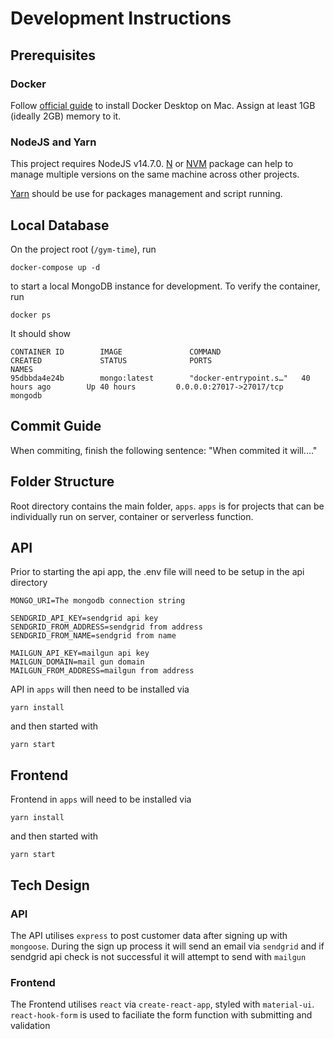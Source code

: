 # Development Instructions

## Prerequisites

### Docker

Follow [official guide](https://docs.docker.com/docker-for-mac/install/) to install Docker Desktop on Mac. Assign at least 1GB (ideally 2GB) memory to it.

### NodeJS and Yarn

This project requires NodeJS v14.7.0. [N](https://github.com/tj/n) or [NVM](https://github.com/nvm-sh/nvm) package can help to manage multiple versions on the same machine across other projects.

[Yarn](https://classic.yarnpkg.com/lang/en/) should be use for packages management and script running.

## Local Database

On the project root (`/gym-time`), run

```
docker-compose up -d
```

to start a local MongoDB instance for development. To verify the container, run

```
docker ps
```

It should show

```
CONTAINER ID        IMAGE               COMMAND                  CREATED             STATUS              PORTS                      NAMES
95dbbda4e24b        mongo:latest        "docker-entrypoint.s…"   40 hours ago        Up 40 hours         0.0.0.0:27017->27017/tcp   mongodb
```

## Commit Guide

When commiting, finish the following sentence: "When commited it will...."

## Folder Structure

Root directory contains the main folder, `apps`. `apps` is for projects that can be individually run on server, container or serverless function.

## API

Prior to starting the api app, the .env file will need to be setup in the api directory

```
MONGO_URI=The mongodb connection string

SENDGRID_API_KEY=sendgrid api key
SENDGRID_FROM_ADDRESS=sendgrid from address
SENDGRID_FROM_NAME=sendgrid from name

MAILGUN_API_KEY=mailgun api key
MAILGUN_DOMAIN=mail gun domain
MAILGUN_FROM_ADDRESS=mailgun from address
```

API in `apps` will then need to be installed via

```
yarn install
```

and then started with

```
yarn start
```

## Frontend

Frontend in `apps` will need to be installed via

```
yarn install
```

and then started with

```
yarn start
```

## Tech Design

### API

The API utilises `express` to post customer data after signing up with `mongoose`. During the sign up process it will send an email via `sendgrid` and if sendgrid api check is not successful it will attempt to send with `mailgun`

### Frontend

The Frontend utilises `react` via `create-react-app`, styled with `material-ui`. `react-hook-form` is used to faciliate the form function with submitting and validation
